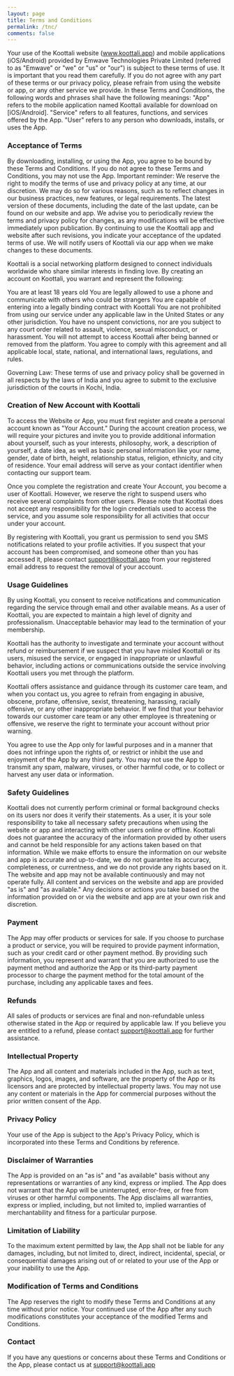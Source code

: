 ```yaml
---
layout: page
title: Terms and Conditions
permalink: /tnc/
comments: false
---
```


Your use of the Koottali website (www.koottali.app) and mobile applications (iOS/Android) provided by Emwave Technologies Private Limited (referred to as "Emwave" or "we" or "us" or "our") is subject to these terms of use. It is important that you read them carefully. If you do not agree with any part of these terms or our privacy policy, please refrain from using the website or app, or any other service we provide. In these Terms and Conditions, the following words and phrases shall have the following meanings:
"App" refers to the mobile application named Koottali available for download on [iOS/Android].
"Service" refers to all features, functions, and services offered by the App.
"User" refers to any person who downloads, installs, or uses the App.

### Acceptance of Terms

By downloading, installing, or using the App, you agree to be bound by these Terms and Conditions. If you do not agree to these Terms and Conditions, you may not use the App.
Important reminder: We reserve the right to modify the terms of use and privacy policy at any time, at our discretion. We may do so for various reasons, such as to reflect changes in our business practices, new features, or legal requirements. The latest version of these documents, including the date of the last update, can be found on our website and app. We advise you to periodically review the terms and privacy policy for changes, as any modifications will be effective immediately upon publication. By continuing to use the Koottali app and website after such revisions, you indicate your acceptance of the updated terms of use. We will notify users of Koottali via our app when we make changes to these documents.

Koottali is a social networking platform designed to connect individuals worldwide who share similar interests in finding love. By creating an account on Koottali, you warrant and represent the following:

You are at least 18 years old
You are legally allowed to use a phone and communicate with others who could be strangers
You are capable of entering into a legally binding contract with Koottali
You are not prohibited from using our service under any applicable law in the United States or any other jurisdiction.
You have no unspent convictions, nor are you subject to any court order related to assault, violence, sexual misconduct, or harassment.
You will not attempt to access Koottali after being banned or removed from the platform.
You agree to comply with this agreement and all applicable local, state, national, and international laws, regulations, and rules.

Governing Law: These terms of use and privacy policy shall be governed in all respects by the laws of India and you agree to submit to the exclusive jurisdiction of the courts in Kochi, India.

### Creation of New Account with Koottali

To access the Website or App, you must first register and create a personal account known as "Your Account." During the account creation process, we will require your pictures and invite you to provide additional information about yourself, such as your interests, philosophy, work, a description of yourself, a date idea, as well as basic personal information like your name, gender, date of birth, height, relationship status, religion, ethnicity, and city of residence. Your email address will serve as your contact identifier when contacting our support team.

Once you complete the registration and create Your Account, you become a user of Koottali. However, we reserve the right to suspend users who receive several complaints from other users. Please note that Koottali does not accept any responsibility for the login credentials used to access the service, and you assume sole responsibility for all activities that occur under your account.

By registering with Koottali, you grant us permission to send you SMS notifications related to your profile activities. If you suspect that your account has been compromised, and someone other than you has accessed it, please contact support@koottali.app from your registered email address to request the removal of your account.

### Usage Guidelines

By using Koottali, you consent to receive notifications and communication regarding the service through email and other available means. As a user of Koottali, you are expected to maintain a high level of dignity and professionalism. Unacceptable behavior may lead to the termination of your membership.

Koottali has the authority to investigate and terminate your account without refund or reimbursement if we suspect that you have misled Koottali or its users, misused the service, or engaged in inappropriate or unlawful behavior, including actions or communications outside the service involving Koottali users you met through the platform.

Koottali offers assistance and guidance through its customer care team, and when you contact us, you agree to refrain from engaging in abusive, obscene, profane, offensive, sexist, threatening, harassing, racially offensive, or any other inappropriate behavior. If we find that your behavior towards our customer care team or any other employee is threatening or offensive, we reserve the right to terminate your account without prior warning.

You agree to use the App only for lawful purposes and in a manner that does not infringe upon the rights of, or restrict or inhibit the use and enjoyment of the App by any third party. You may not use the App to transmit any spam, malware, viruses, or other harmful code, or to collect or harvest any user data or information.

### Safety Guidelines

Koottali does not currently perform criminal or formal background checks on its users nor does it verify their statements. As a user, it is your sole responsibility to take all necessary safety precautions when using the website or app and interacting with other users online or offline. Koottali does not guarantee the accuracy of the information provided by other users and cannot be held responsible for any actions taken based on that information. While we make efforts to ensure the information on our website and app is accurate and up-to-date, we do not guarantee its accuracy, completeness, or currentness, and we do not provide any rights based on it. The website and app may not be available continuously and may not operate fully. All content and services on the website and app are provided "as is" and "as available." Any decisions or actions you take based on the information provided on or via the website and app are at your own risk and discretion.

### Payment

The App may offer products or services for sale. If you choose to purchase a product or service, you will be required to provide payment information, such as your credit card or other payment method. By providing such information, you represent and warrant that you are authorized to use the payment method and authorize the App or its third-party payment processor to charge the payment method for the total amount of the purchase, including any applicable taxes and fees.

### Refunds

All sales of products or services are final and non-refundable unless otherwise stated in the App or required by applicable law. If you believe you are entitled to a refund, please contact support@koottali.app for further assistance.

### Intellectual Property

The App and all content and materials included in the App, such as text, graphics, logos, images, and software, are the property of the App or its licensors and are protected by intellectual property laws. You may not use any content or materials in the App for commercial purposes without the prior written consent of the App.

### Privacy Policy

Your use of the App is subject to the App's Privacy Policy, which is incorporated into these Terms and Conditions by reference.

### Disclaimer of Warranties

The App is provided on an "as is" and "as available" basis without any representations or warranties of any kind, express or implied. The App does not warrant that the App will be uninterrupted, error-free, or free from viruses or other harmful components. The App disclaims all warranties, express or implied, including, but not limited to, implied warranties of merchantability and fitness for a particular purpose.

### Limitation of Liability

To the maximum extent permitted by law, the App shall not be liable for any damages, including, but not limited to, direct, indirect, incidental, special, or consequential damages arising out of or related to your use of the App or your inability to use the App.

### Modification of Terms and Conditions

The App reserves the right to modify these Terms and Conditions at any time without prior notice. Your continued use of the App after any such modifications constitutes your acceptance of the modified Terms and Conditions.

### Contact

If you have any questions or concerns about these Terms and Conditions or the App, please contact us at support@koottali.app

